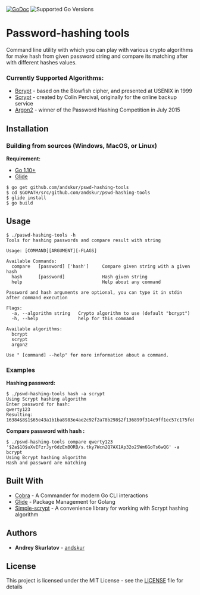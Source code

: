 [![GoDoc](https://godoc.org/github.com/andskur/pswd-hashing-tools?status.svg)](https://godoc.org/github.com/andskur/pswd-hashing-tools)
![Supported Go Versions](https://img.shields.io/badge/Go-1.10%2C%201.11-lightgrey.svg)
# Password-hashing tools

Command line utility with which you can play with various crypto algorithms for make hash from given password string and compare its matching after with different hashes values.

### Currently Supported Algorithms:
* [Bcrypt](https://wikipedia.org/wiki/Bcrypt) - based on the Blowfish cipher, and presented at USENIX in 1999
* [Scrypt](https://wikipedia.org/wiki/Scrypt) - created by Colin Percival, originally for the online backup service
* [Argon2](https://wikipedia.org/wiki/Argon2) - winner of the Password Hashing Competition in July 2015

## Installation
### Building from sources (Windows, MacOS, or Linux)

**Requirement:**
* [Go 1.10+](https://golang.org/doc/install)
* [Glide](https://github.com/Masterminds/glide#install)

```
$ go get github.com/andskur/pswd-hashing-tools
$ cd $GOPATH/src/github.com/andskur/pswd-hashing-tools
$ glide install
$ go build
```

## Usage
```
$ ./paswd-hashing-tools -h
Tools for hashing passwords and compare result with string

Usage: [COMMAND][ARGUMENT][-FLAGS]

Available Commands:
  compare   [password] ['hash']     Compare given string with a given hash
  hash      [password]              Hash given string
  help                              Help about any command

Password and hash arguments are optional, you can type it in stdin after command execution

Flags:
  -a, --algorithm string   Crypto algorithm to use (default "bcrypt")
  -h, --help               help for this command
  
Available algorithms:
  bcrypt
  scrypt
  argon2

Use " [command] --help" for more information about a command.
```

### Examples
**Hashing password:**
```
$ ./pswd-hashing-tools hash -a scrypt
Using Scrypt hashing algorithm 
Enter password for hash:
qwerty123
Resulting: 16384$8$1$65e43a1b1ba8983e4ae2c92f2a78b298$2f136899f314c9ff1ec57c175fe824eea37c6499facab44dc8b680e52343a357
```
**Compare password with hash :**
```
$ ./pswd-hashing-tools compare qwerty123 '$2a$10$uXvEFzrJyr6dzEmBORB/s.tky7Wcn2Q7AX1Ap32o2SWm6GoTs6wQG' -a bcrypt
Using Bcrypt hashing algorithm 
Hash and password are matching
```

## Built With

* [Cobra](https://github.com/spf13/cobra) - A Commander for modern Go CLI interactions
* [Glide](https://github.com/Masterminds/glide) - Package Management for Golang
* [Simple-scrypt](https://github.com/elithrar/simple-scrypt) - A convenience library for working with Scrypt hashing algorithm

## Authors

* **Andrey Skurlatov** - [andskur](https://github.com/andskur)

## License

This project is licensed under the MIT License - see the [LICENSE](LICENSE) file for details